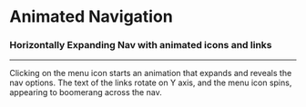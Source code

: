# Animated Navigation

### Horizontally Expanding Nav with animated icons and links
---
Clicking on the menu icon starts an animation that expands and reveals the nav options. The text of the links rotate on Y axis, and the menu icon spins, appearing to boomerang across the nav.